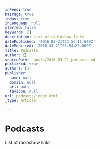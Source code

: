 ```yaml
---
inFeed: true
hasPage: true
inNav: true
inLanguage: null
starred: false
keywords: []
description: List of radioshow links
datePublished: '2016-03-21T23:56:11.689Z'
dateModified: '2016-03-21T23:54:23.069Z'
title: Podcasts
author: []
sourcePath: _posts/2016-03-21-podcasts.md
published: true
authors: []
publisher:
  name: null
  domain: null
  url: null
  favicon: null
url: podcasts/index.html
_type: Article

---
```

# Podcasts

List of radioshow links